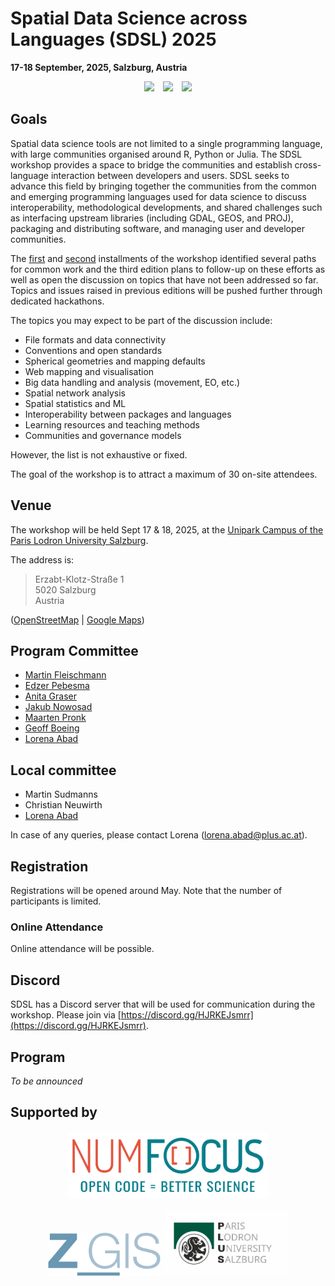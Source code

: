 # Spatial Data Science across Languages (SDSL) 2025

__17-18 September, 2025, Salzburg, Austria__

<center>
<a href="https://www.r-project.org/" style="margin-right: 10px;"><img src="https://upload.wikimedia.org/wikipedia/commons/thumb/c/c1/Rlogo.png/274px-Rlogo.png" width=170></a>
<a href="https://www.python.org/" style="margin-right: 10px;"><img src="https://upload.wikimedia.org/wikipedia/commons/thumb/c/c3/Python-logo-notext.svg/438px-Python-logo-notext.svg.png" width=150></a>
<a href="https://julialang.org/"><img src="https://upload.wikimedia.org/wikipedia/commons/thumb/1/1f/Julia_Programming_Language_Logo.svg/512px-Julia_Programming_Language_Logo.svg.png" width=170></a>
</center>

## Goals

Spatial data science tools are not limited to a single programming language, with large communities organised around R, Python or Julia.
The SDSL workshop provides a space to bridge the communities and establish cross-language interaction between developers and users.
SDSL seeks to advance this field by bringing together the communities from the common and emerging programming languages used for data science to discuss interoperability, methodological developments, and shared challenges such as interfacing upstream libraries (including GDAL, GEOS, and PROJ), packaging and distributing software, and managing user and developer communities. 

The [first](https://r-spatial.org/sdsl/) and [second](https://spatial-data-science.github.io/2024/) installments of the workshop identified several paths for common work and the third edition plans to follow-up on these efforts as well as open the discussion on topics that have not been addressed so far. 
Topics and issues raised in previous editions will be pushed further through dedicated hackathons.

The topics you may expect to be part of the discussion include:

- File formats and data connectivity
- Conventions and open standards
- Spherical geometries and mapping defaults
- Web mapping and visualisation
- Big data handling and analysis (movement, EO, etc.)
- Spatial network analysis
- Spatial statistics and ML
- Interoperability between packages and languages
- Learning resources and teaching methods
- Communities and governance models

However, the list is not exhaustive or fixed.

The goal of the workshop is to attract a maximum of 30 on-site attendees.

## Venue

The workshop will be held Sept 17 & 18, 2025, at the [Unipark Campus of the Paris Lodron University Salzburg](https://www.plus.ac.at/?lang=en).

The address is:

> Erzabt-Klotz-Straße 1<br>
> 5020 Salzburg<br>
> Austria<br>

([OpenStreetMap](https://www.openstreetmap.org/way/127807575) | [Google Maps](https://maps.app.goo.gl/g6yCwPMGSqyynjka8))

## Program Committee

- [Martin Fleischmann](https://martinfleischmann.net/)
- [Edzer Pebesma](https://www.uni-muenster.de/Geoinformatics/institute/staff/index.php/119/Edzer_Pebesma)
- [Anita Graser](https://anitagraser.com/)
- [Jakub Nowosad](https://jakubnowosad.com)
- [Maarten Pronk](https://www.deltares.nl/en/expertise/our-people/maarten-pronk)
- [Geoff Boeing](https://geoffboeing.com/)
- [Lorena Abad](https://loreabad6.github.io/)

## Local committee

- Martin Sudmanns
- Christian Neuwirth
- [Lorena Abad](https://loreabad6.github.io/)

In case of any queries, please contact Lorena ([lorena.abad@plus.ac.at](mailto:lorena.abad@plus.ac.at)).

## Registration

Registrations will be opened around May. 
Note that the number of participants is limited.

### Online Attendance

Online attendance will be possible. 
<!-- Online participation is free of charge. If you plan to join the symposium online, please indicate that in the registration form. -->

## Discord

SDSL has a Discord server that will be used for communication during the workshop. Please join via [https://discord.gg/HJRKEJsmrr](https://discord.gg/HJRKEJsmrr).

## Program

_To be announced_

## Supported by

<center>
<a href="https://numfocus.org/"><img src="figs/numfocus.png" width=320></a><br><br>
<a href="https://www.plus.ac.at/geoinformatik/?lang=en"><img src="figs/zgis.png" width=180></a>
<a href="https://www.plus.ac.at/?lang=en"><img src="figs/plus.svg" width=200></a>
</center>
 